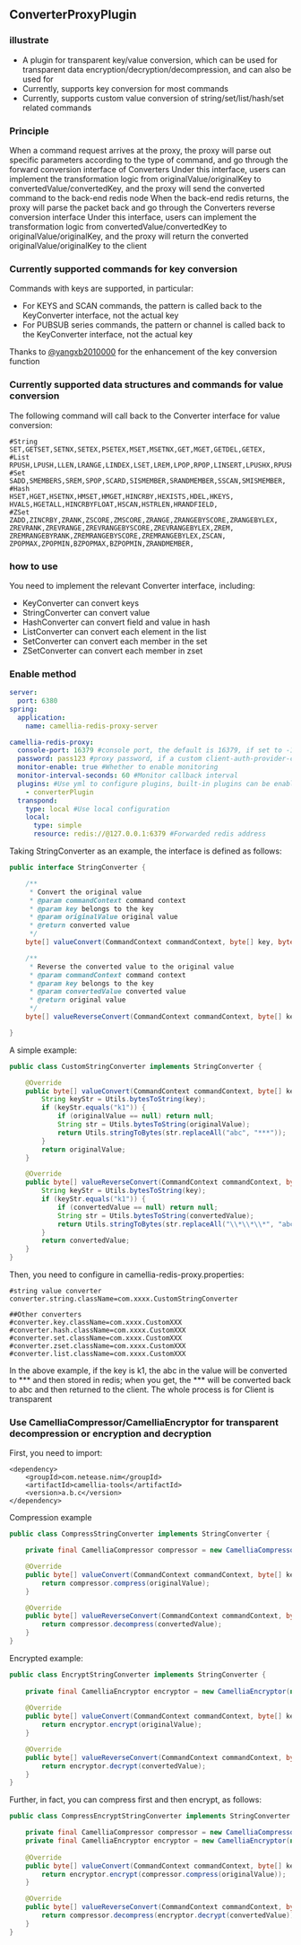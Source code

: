 ## ConverterProxyPlugin

### illustrate
* A plugin for transparent key/value conversion, which can be used for transparent data encryption/decryption/decompression, and can also be used for
* Currently, supports key conversion for most commands
* Currently, supports custom value conversion of string/set/list/hash/set related commands

### Principle
When a command request arrives at the proxy, the proxy will parse out specific parameters according to the type of command, and go through the forward conversion interface of Converters
Under this interface, users can implement the transformation logic from originalValue/originalKey to convertedValue/convertedKey, and the proxy will send the converted command to the back-end redis node
When the back-end redis returns, the proxy will parse the packet back and go through the Converters reverse conversion interface
Under this interface, users can implement the transformation logic from convertedValue/convertedKey to originalValue/originalKey, and the proxy will return the converted originalValue/originalKey to the client

### Currently supported commands for key conversion
Commands with keys are supported, in particular:
* For KEYS and SCAN commands, the pattern is called back to the KeyConverter interface, not the actual key
* For PUBSUB series commands, the pattern or channel is called back to the KeyConverter interface, not the actual key

Thanks to [@yangxb2010000](https://github.com/yangxb2010000) for the enhancement of the key conversion function

### Currently supported data structures and commands for value conversion
The following command will call back to the Converter interface for value conversion:
````
#String
SET,GETSET,SETNX,SETEX,PSETEX,MSET,MSETNX,GET,MGET,GETDEL,GETEX,
#List
RPUSH,LPUSH,LLEN,LRANGE,LINDEX,LSET,LREM,LPOP,RPOP,LINSERT,LPUSHX,RPUSHX,LPOS,BRPOP,BLPOP,
#Set
SADD,SMEMBERS,SREM,SPOP,SCARD,SISMEMBER,SRANDMEMBER,SSCAN,SMISMEMBER,
#Hash
HSET,HGET,HSETNX,HMSET,HMGET,HINCRBY,HEXISTS,HDEL,HKEYS,
HVALS,HGETALL,HINCRBYFLOAT,HSCAN,HSTRLEN,HRANDFIELD,
#ZSet
ZADD,ZINCRBY,ZRANK,ZSCORE,ZMSCORE,ZRANGE,ZRANGEBYSCORE,ZRANGEBYLEX,
ZREVRANK,ZREVRANGE,ZREVRANGEBYSCORE,ZREVRANGEBYLEX,ZREM,
ZREMRANGEBYRANK,ZREMRANGEBYSCORE,ZREMRANGEBYLEX,ZSCAN,
ZPOPMAX,ZPOPMIN,BZPOPMAX,BZPOPMIN,ZRANDMEMBER,
````
### how to use
You need to implement the relevant Converter interface, including:
* KeyConverter can convert keys
* StringConverter can convert value
* HashConverter can convert field and value in hash
* ListConverter can convert each element in the list
* SetConverter can convert each member in the set
* ZSetConverter can convert each member in zset

### Enable method
````yaml
server:
  port: 6380
spring:
  application:
    name: camellia-redis-proxy-server

camellia-redis-proxy:
  console-port: 16379 #console port, the default is 16379, if set to -16379, there will be a random available port, if set to 0, the console will not be started
  password: pass123 #proxy password, if a custom client-auth-provider-class-name is set, the password parameter is invalid
  monitor-enable: true #Whether to enable monitoring
  monitor-interval-seconds: 60 #Monitor callback interval
  plugins: #Use yml to configure plugins, built-in plugins can be enabled directly using aliases, custom plugins need to configure the full class name
    - converterPlugin
  transpond:
    type: local #Use local configuration
    local:
      type: simple
      resource: redis://@127.0.0.1:6379 #Forwarded redis address
````

Taking StringConverter as an example, the interface is defined as follows:
````java
public interface StringConverter {

    /**
     * Convert the original value
     * @param commandContext command context
     * @param key belongs to the key
     * @param originalValue original value
     * @return converted value
     */
    byte[] valueConvert(CommandContext commandContext, byte[] key, byte[] originalValue);

    /**
     * Reverse the converted value to the original value
     * @param commandContext command context
     * @param key belongs to the key
     * @param convertedValue converted value
     * @return original value
     */
    byte[] valueReverseConvert(CommandContext commandContext, byte[] key, byte[] convertedValue);

}
````

A simple example:
````java
public class CustomStringConverter implements StringConverter {

    @Override
    public byte[] valueConvert(CommandContext commandContext, byte[] key, byte[] originalValue) {
        String keyStr = Utils.bytesToString(key);
        if (keyStr.equals("k1")) {
            if (originalValue == null) return null;
            String str = Utils.bytesToString(originalValue);
            return Utils.stringToBytes(str.replaceAll("abc", "***"));
        }
        return originalValue;
    }

    @Override
    public byte[] valueReverseConvert(CommandContext commandContext, byte[] key, byte[] convertedValue) {
        String keyStr = Utils.bytesToString(key);
        if (keyStr.equals("k1")) {
            if (convertedValue == null) return null;
            String str = Utils.bytesToString(convertedValue);
            return Utils.stringToBytes(str.replaceAll("\\*\\*\\*", "abc"));
        }
        return convertedValue;
    }
}

````

Then, you need to configure in camellia-redis-proxy.properties:
````
#string value converter
converter.string.className=com.xxxx.CustomStringConverter

##Other converters
#converter.key.className=com.xxxx.CustomXXX
#converter.hash.className=com.xxxx.CustomXXX
#converter.set.className=com.xxxx.CustomXXX
#converter.zset.className=com.xxxx.CustomXXX
#converter.list.className=com.xxxx.CustomXXX
````

In the above example, if the key is k1, the abc in the value will be converted to *** and then stored in redis; when you get, the *** will be converted back to abc and then returned to the client. The whole process is for Client is transparent

### Use CamelliaCompressor/CamelliaEncryptor for transparent decompression or encryption and decryption
First, you need to import:
````
<dependency>
    <groupId>com.netease.nim</groupId>
    <artifactId>camellia-tools</artifactId>
    <version>a.b.c</version>
</dependency>
````

Compression example
````java
public class CompressStringConverter implements StringConverter {

    private final CamelliaCompressor compressor = new CamelliaCompressor();

    @Override
    public byte[] valueConvert(CommandContext commandContext, byte[] key, byte[] originalValue) {
        return compressor.compress(originalValue);
    }

    @Override
    public byte[] valueReverseConvert(CommandContext commandContext, byte[] key, byte[] convertedValue) {
        return compressor.decompress(convertedValue);
    }
}
````

Encrypted example:
````java
public class EncryptStringConverter implements StringConverter {
    
    private final CamelliaEncryptor encryptor = new CamelliaEncryptor(new CamelliaEncryptAesConfig("abc"));
    
    @Override
    public byte[] valueConvert(CommandContext commandContext, byte[] key, byte[] originalValue) {
        return encryptor.encrypt(originalValue);
    }

    @Override
    public byte[] valueReverseConvert(CommandContext commandContext, byte[] key, byte[] convertedValue) {
        return encryptor.decrypt(convertedValue);
    }
}
````

Further, in fact, you can compress first and then encrypt, as follows:
````java
public class CompressEncryptStringConverter implements StringConverter {

    private final CamelliaCompressor compressor = new CamelliaCompressor();
    private final CamelliaEncryptor encryptor = new CamelliaEncryptor(new CamelliaEncryptAesConfig("abc"));
    
    @Override
    public byte[] valueConvert(CommandContext commandContext, byte[] key, byte[] originalValue) {
        return encryptor.encrypt(compressor.compress(originalValue));
    }

    @Override
    public byte[] valueReverseConvert(CommandContext commandContext, byte[] key, byte[] convertedValue) {
        return compressor.decompress(encryptor.decrypt(convertedValue));
    }
}
````